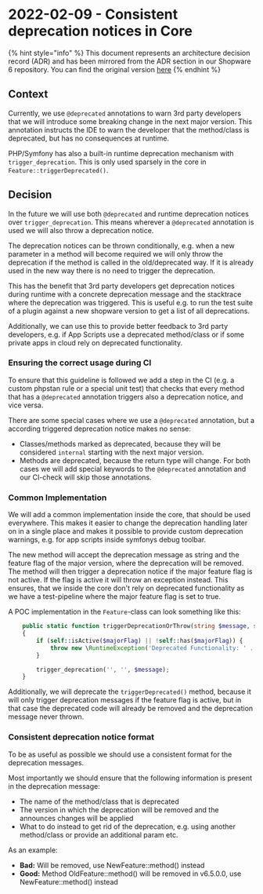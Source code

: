 # 2022-02-09 - Consistent deprecation notices in Core

{% hint style="info" %}
This document represents an architecture decision record (ADR) and has been mirrored from the ADR section in our Shopware 6 repository.
You can find the original version [here](https://github.com/shopware/platform/blob/trunk/resources/references/adr/workflow/2022-02-28-consistent-deprecation-notices-in-core.md)
{% endhint %}

## Context

Currently, we use `@deprecated` annotations to warn 3rd party developers that we will introduce some breaking change in the next major version.
This annotation instructs the IDE to warn the developer that the method/class is deprecated, but has no consequences at runtime.

PHP/Symfony has also a built-in runtime deprecation mechanism with `trigger_deprecation`. This is only used sparsely in the core in `Feature::triggerDeprecated()`.

## Decision

In the future we will use both `@deprecated` and runtime deprecation notices over `trigger_deprecation`.
This means wherever a `@deprecated` annotation is used we will also throw a deprecation notice.

The deprecation notices can be thrown conditionally, e.g. when a new parameter in a method will become required we will only throw the deprecation if the method is called in the old/deprecated way. 
If it is already used in the new way there is no need to trigger the deprecation.

This has the benefit that 3rd party developers get deprecation notices during runtime with a concrete deprecation message and the stacktrace where the deprecation was triggered.
This is useful e.g. to run the test suite of a plugin against a new shopware version to get a list of all deprecations.

Additionally, we can use this to provide better feedback to 3rd party developers, e.g. if App Scripts use a deprecated method/class or if some private apps in cloud rely on deprecated functionality.

### Ensuring the correct usage during CI

To ensure that this guideline is followed we add a step in the CI (e.g. a custom phpstan rule or a special unit test) that checks that every method that has a `@deprecated` annotation triggers also a deprecation notice, and vice versa.

There are some special cases where we use a `@deprecated` annotation, but a according triggered deprecation notice makes no sense:
* Classes/methods marked as deprecated, because they will be considered `internal` starting with the next major version.
* Methods are deprecated, because the return type will change.
For both cases we will add special keywords to the `@deprecated` annotation and our CI-check will skip those annotations.

### Common Implementation

We will add a common implementation inside the core, that should be used everywhere. This makes it easier to change the deprecation handling later on in a single place and makes it possible to provide custom deprecation warnings, e.g. for app scripts inside symfonys debug toolbar.

The new method will accept the deprecation message as string and the feature flag of the major version, where the deprecation will be removed.
The method will then trigger a deprecation notice if the major feature flag is not active. If the flag is active it will throw an exception instead. 
This ensures, that we inside the core don't rely on deprecated functionality as we have a test-pipeline where the major feature flag is set to true.

A POC implementation in the `Feature`-class can look something like this:
```php
    public static function triggerDeprecationOrThrow(string $message, string $majorFlag): void
    {
        if (self::isActive($majorFlag) || !self::has($majorFlag)) {
            throw new \RuntimeException('Deprecated Functionality: ' . $message);
        }

        trigger_deprecation('', '', $message);
    }
```
Additionally, we will deprecate the `triggerDeprecated()` method, because it will only trigger deprecation messages if the feature flag is active, but in that case the deprecated code will already be removed and the deprecation message never thrown.

### Consistent deprecation notice format

To be as useful as possible we should use a consistent format for the deprecation messages.

Most importantly we should ensure that the following information is present in the deprecation message:
* The name of the method/class that is deprecated
* The version in which the deprecation will be removed and the announces changes will be applied
* What to do instead to get rid of the deprecation, e.g. using another method/class or provide an additional param etc.

As an example:
* **Bad:** Will be removed, use NewFeature::method() instead
* **Good:** Method OldFeature::method() will be removed in v6.5.0.0, use NewFeature::method() instead
